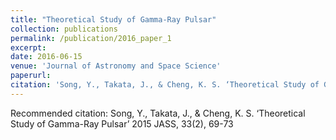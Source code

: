 ```yaml
---
title: "Theoretical Study of Gamma-Ray Pulsar"
collection: publications
permalink: /publication/2016_paper_1
excerpt: 
date: 2016-06-15
venue: 'Journal of Astronomy and Space Science'
paperurl: 
citation: 'Song, Y., Takata, J., & Cheng, K. S. ‘Theoretical Study of Gamma-Ray Pulsar’ 2015 JASS, 33(2), 69-73'
---
```




Recommended citation: Song, Y., Takata, J., & Cheng, K. S. ‘Theoretical Study of Gamma-Ray Pulsar’ 2015 JASS, 33(2), 69-73
